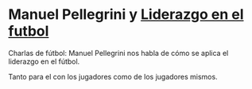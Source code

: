 # Manuel Pellegrini y [Liderazgo en el futbol](https://www.youtube.com/watch?v=JhkBL4lUV80)

Charlas de fútbol: Manuel Pellegrini nos habla de cómo se aplica el liderazgo en el fútbol.

 Tanto para el con los jugadores como de los jugadores mismos.
